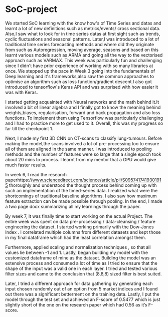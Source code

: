 # SoC-project
We started SoC learning with the know how's of Time Series and datas and learnt a lot of new definitions such as metrics/events/ cross sectional data. Also,I saw what to look for in time series datas at first sight such as trends, cyclic fluctuations and seasonal patterns. Later,I was introduced to a lot of traditional time series forecasting methods and where did they originate from such as Autoregression, moving average, seasons and based on this learnt various models such as ARMA and going all the way to the vectorised approach such as VARMAX. This week was particularly fun and challenging since I didn't have prior experience of working with so many libraries at once. We stepped up the pace in Week 3 going into the fundamentals of Deep learning and it's frameworks,also saw the common approaches to optimise an algorithm such as loss function/gradient descent.I also got introduced to tensorflow's Keras API and was surprised with how easier it was with Keras.

I started getting acquainted with Neural networks and the math behind it.It involved a bit of linear algebra and I finally got to know the meaning behind weights,biases, regularisation, forward and back propagation and also loss functions. To implement them using Tensorflow was particularly challenging and I had to practice more to get used to it. Overall, this was my progress so far till the checkpoint 1. 

Next, I made my first 3D CNN on CT-scans to classify lung-tumours. Before making the model,the scans involved a lot of pre-processing too to ensure all of them are aligned in the same manner. I was introduced to pooling methods and the number of features were so large that a single epoch took about 20 mins to process. I learnt from my mentor that a GPU would give much faster results. 

In week 6, I read the research paperhttps://www.sciencedirect.com/science/article/pii/S0957417419301915
thoroughly and understood the thought process behind coming up with such an implementation of the timed-series data. I realized what were the shortcomings of traditional baseline algorithms. I also saw how maximum feature extraction can be made possible through pooling. In the end, I made a two page docx summarizing all my learnings through the paper. 

By week 7, it was finally time to start working on the actual Project. The entire week was spent on data pre-processing / data-cleansing / feature engineering the dataset. I started working primarily with the Dow-Jones Index . I correlated multiple columns from different datasets and kept those in my final dataframe which had the least correlation amongst them.

Furthermore, applied scaling and normalization techniques , so that all values lie between -1 and 1. Lastly, began building my model with the customized dataframe of mine as the dataset.
Building the model was an extensive process and consumed a lot of time as I tried to ensure that the shape of the input was a valid one in each layer. I tried and tested various filter sizes and came to the conclusion that (8,8,8) sized filter is best suited. 

Later, I tried a different approach for data gathering by generating each input chosen randomly out of an option from 5 market indices and I found out there was a significant betterment on the training data. Lastly, I put the model through the test set and achieved an F-score of 0.5477 which is just slightly short of the one on the research paper which had 0.56 as it’s F-score.


